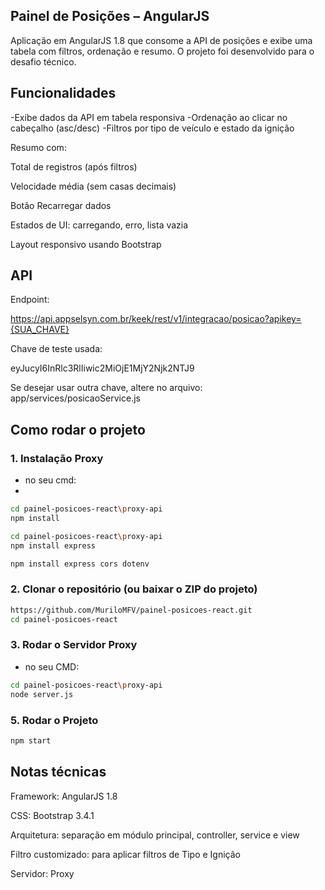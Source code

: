 ## Painel de Posições – AngularJS

Aplicação em AngularJS 1.8 que consome a API de posições e exibe uma tabela com filtros, ordenação e resumo.
O projeto foi desenvolvido para o desafio técnico.

## Funcionalidades

-Exibe dados da API em tabela responsiva
-Ordenação ao clicar no cabeçalho (asc/desc)
-Filtros por tipo de veículo e estado da ignição

Resumo com:

Total de registros (após filtros)

Velocidade média (sem casas decimais)

Botão Recarregar dados

Estados de UI: carregando, erro, lista vazia

Layout responsivo usando Bootstrap


## API

Endpoint:

https://api.appselsyn.com.br/keek/rest/v1/integracao/posicao?apikey={SUA_CHAVE}


Chave de teste usada:

eyJucyI6InRlc3RlIiwic2MiOjE1MjY2Njk2NTJ9


Se desejar usar outra chave, altere no arquivo:
app/services/posicaoService.js

## Como rodar o projeto



### 1. Instalação Proxy

- no seu cmd:
- 
```bash
cd painel-posicoes-react\proxy-api 
npm install
```

```bash
cd painel-posicoes-react\proxy-api 
npm install express
```

```bash
npm install express cors dotenv
```

### 2. Clonar o repositório (ou baixar o ZIP do projeto)
```bash
https://github.com/MuriloMFV/painel-posicoes-react.git
cd painel-posicoes-react
```

### 3. Rodar o Servidor Proxy

- no seu CMD:

```bash
cd painel-posicoes-react\proxy-api
node server.js 
```
### 5. Rodar o Projeto

```bash
npm start
```

## Notas técnicas

Framework: AngularJS 1.8

CSS: Bootstrap 3.4.1

Arquitetura: separação em módulo principal, controller, service e view

Filtro customizado: para aplicar filtros de Tipo e Ignição

Servidor: Proxy


